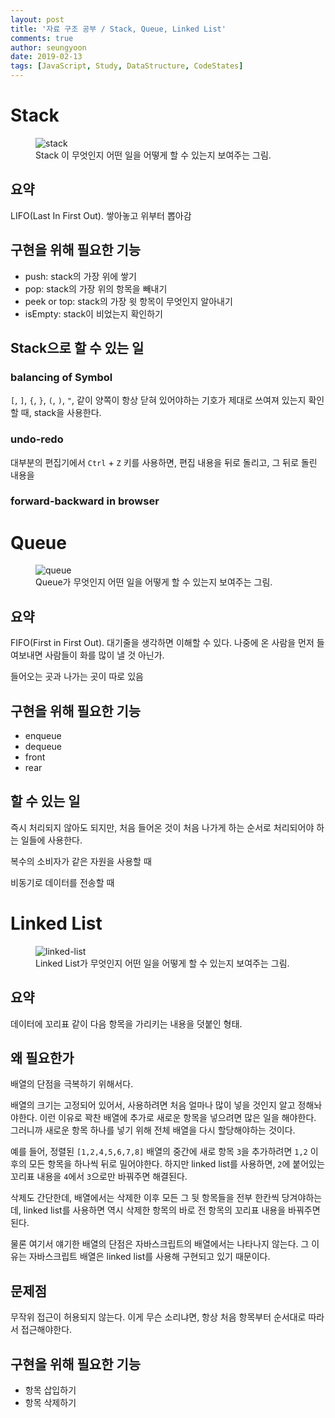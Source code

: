 ```yaml
---
layout: post
title: '자료 구조 공부 / Stack, Queue, Linked List'
comments: true
author: seungyoon
date: 2019-02-13
tags: [JavaScript, Study, DataStructure, CodeStates]
---
```


# Stack

<figure>
  <img src="/assets/figures/stack.jpg" alt="stack"/>
  <figcaption>Stack 이 무엇인지 어떤 일을 어떻게 할 수 있는지 보여주는 그림.</figcaption>
</figure>

## 요약

LIFO(Last In First Out). 쌓아놓고 위부터 뽑아감

## 구현을 위해 필요한 기능

- push: stack의 가장 위에 쌓기
- pop: stack의 가장 위의 항목을 빼내기
- peek or top: stack의 가장 윗 항목이 무엇인지 알아내기
- isEmpty: stack이 비었는지 확인하기

## Stack으로 할 수 있는 일

### balancing of Symbol

`[`, `]`, `{`, `}`, `(`, `)`, `"`, 같이 양쪽이 항상 닫혀 있어야하는 기호가 제대로 쓰여져 있는지 확인할 때, stack을 사용한다.

### undo-redo

대부분의 편집기에서 `Ctrl` + `Z` 키를 사용하면,
편집 내용을 뒤로 돌리고, 그 뒤로 돌린 내용을

### forward-backward in browser

# Queue

<figure>
  <img src="/assets/figures/queue.png" alt="queue"/>
  <figcaption>Queue가 무엇인지 어떤 일을 어떻게 할 수 있는지 보여주는 그림.</figcaption>
</figure>

## 요약

FIFO(First in First Out). 대기줄을 생각하면 이해할 수 있다. 나중에 온 사람을 먼저 들여보내면 사람들이 화를 많이 낼 것 아닌가.

들어오는 곳과 나가는 곳이 따로 있음

## 구현을 위해 필요한 기능

- enqueue
- dequeue
- front
- rear

## 할 수 있는 일

즉시 처리되지 않아도 되지만, 처음 들어온 것이 처음 나가게 하는 순서로 처리되어야 하는 일들에 사용한다.

복수의 소비자가 같은 자원을 사용할 때

비동기로 데이터를 전송할 때

# Linked List

<figure>
  <img src="/assets/figures/linked-list.png" alt="linked-list"/>
  <figcaption>Linked List가 무엇인지 어떤 일을 어떻게 할 수 있는지 보여주는 그림.</figcaption>
</figure>

## 요약

데이터에 꼬리표 같이 다음 항목을 가리키는 내용을 덧붙인 형태.

## 왜 필요한가

배열의 단점을 극복하기 위해서다.

배열의 크기는 고정되어 있어서, 사용하려면 처음 얼마나 많이 넣을 것인지 알고 정해놔야한다.
이런 이유로 꽉찬 배열에 추가로 새로운 항목을 넣으려면 많은 일을 해야한다. 그러니까 새로운 항목 하나를 넣기 위해 전체 배열을 다시 할당해야하는 것이다.

예를 들어, 정렬된 `[1,2,4,5,6,7,8]` 배열의 중간에 새로 항목 `3`을 추가하려면 `1,2` 이후의 모든 항목을 하나씩 뒤로 밀어야한다. 하지만 linked list를 사용하면, `2`에 붙어있는 꼬리표 내용을 `4`에서 `3`으로만 바꿔주면 해결된다.

삭제도 간단한데, 배열에서는 삭제한 이후 모든 그 뒷 항목들을 전부 한칸씩 당겨야하는데, linked list를 사용하면 역시 삭제한 항목의 바로 전 항목의 꼬리표 내용을 바꿔주면 된다.

물론 여기서 얘기한 배열의 단점은 자바스크립트의 배열에서는 나타나지 않는다. 그 이유는 자바스크립트 배열은 linked list를 사용해 구현되고 있기 때문이다.

## 문제점

무작위 접근이 허용되지 않는다. 이게 무슨 소리냐면, 항상 처음 항목부터 순서대로 따라서 접근해야한다.

## 구현을 위해 필요한 기능

- 항목 삽입하기
- 항목 삭제하기
